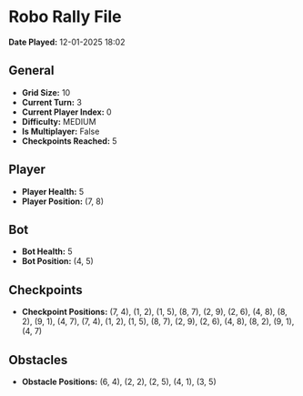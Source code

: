 # Robo Rally File
**Date Played:** 12-01-2025 18:02

## General
- **Grid Size:** 10
- **Current Turn:** 3
- **Current Player Index:** 0
- **Difficulty:** MEDIUM
- **Is Multiplayer:** False
- **Checkpoints Reached:** 5

## Player
- **Player Health:** 5
- **Player Position:** (7, 8)

## Bot
- **Bot Health:** 5
- **Bot Position:** (4, 5)

## Checkpoints
- **Checkpoint Positions:** (7, 4), (1, 2), (1, 5), (8, 7), (2, 9), (2, 6), (4, 8), (8, 2), (9, 1), (4, 7), (7, 4), (1, 2), (1, 5), (8, 7), (2, 9), (2, 6), (4, 8), (8, 2), (9, 1), (4, 7)

## Obstacles
- **Obstacle Positions:** (6, 4), (2, 2), (2, 5), (4, 1), (3, 5)